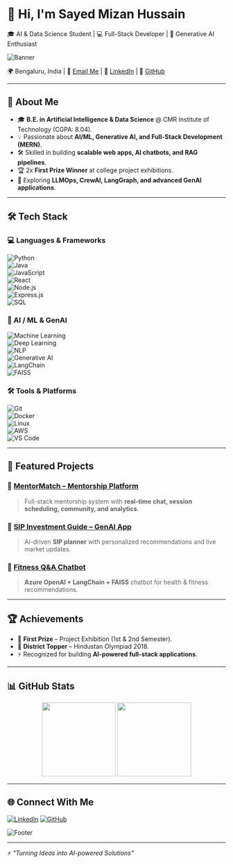 # 👋 Hi, I'm **Sayed Mizan Hussain**  
🎓 AI & Data Science Student | 💻 Full-Stack Developer | 🤖 Generative AI Enthusiast  

![Banner](https://capsule-render.vercel.app/api?type=waving&color=0:1e90ff,100:00fa9a&height=200&section=header&text=Sayed%20Mizan%20Hussain&fontSize=40&fontColor=ffffff&fontAlignY=35)  

🌍 Bengaluru, India | 📧 [Email Me](mailto:sayedmizan06@gmail.com) | 🔗 [LinkedIn](https://www.linkedin.com/in/sayed-mizan-hussain-a0133a213/) | 🐙 [GitHub](https://github.com/sayedmizan1)  

---

## 🚀 About Me  
- 🎓 **B.E. in Artificial Intelligence & Data Science** @ CMR Institute of Technology (CGPA: 8.04).  
- 💡 Passionate about **AI/ML, Generative AI, and Full-Stack Development (MERN)**.  
- 🛠️ Skilled in building **scalable web apps, AI chatbots, and RAG pipelines**.  
- 🏆 2x **First Prize Winner** at college project exhibitions.  
- 🌱 Exploring **LLMOps, CrewAI, LangGraph, and advanced GenAI applications**.  

---

## 🛠️ Tech Stack  

### 💻 Languages & Frameworks  
![Python](https://img.shields.io/badge/Python-3776AB?style=for-the-badge&logo=python&logoColor=white)  
![Java](https://img.shields.io/badge/Java-ED8B00?style=for-the-badge&logo=openjdk&logoColor=white)  
![JavaScript](https://img.shields.io/badge/JavaScript-323330?style=for-the-badge&logo=javascript&logoColor=F7DF1E)  
![React](https://img.shields.io/badge/React-20232A?style=for-the-badge&logo=react&logoColor=61DAFB)  
![Node.js](https://img.shields.io/badge/Node.js-339933?style=for-the-badge&logo=nodedotjs&logoColor=white)  
![Express.js](https://img.shields.io/badge/Express.js-000000?style=for-the-badge&logo=express&logoColor=white)  
![SQL](https://img.shields.io/badge/SQL-003B57?style=for-the-badge&logo=mysql&logoColor=white)  

### 🤖 AI / ML & GenAI  
![Machine Learning](https://img.shields.io/badge/ML-102230?style=for-the-badge&logo=scikitlearn&logoColor=orange)  
![Deep Learning](https://img.shields.io/badge/DL-FF6F00?style=for-the-badge&logo=tensorflow&logoColor=white)  
![NLP](https://img.shields.io/badge/NLP-8E44AD?style=for-the-badge&logo=spacy&logoColor=white)  
![Generative AI](https://img.shields.io/badge/GenerativeAI-121D33?style=for-the-badge&logo=openai&logoColor=white)  
![LangChain](https://img.shields.io/badge/LangChain-1E8449?style=for-the-badge&logo=chainlink&logoColor=white)  
![FAISS](https://img.shields.io/badge/FAISS-2C3E50?style=for-the-badge&logo=facebook&logoColor=white)  

### 🛠️ Tools & Platforms  
![Git](https://img.shields.io/badge/Git-F05032?style=for-the-badge&logo=git&logoColor=white)  
![Docker](https://img.shields.io/badge/Docker-2496ED?style=for-the-badge&logo=docker&logoColor=white)  
![Linux](https://img.shields.io/badge/Linux-FCC624?style=for-the-badge&logo=linux&logoColor=black)  
![AWS](https://img.shields.io/badge/AWS-FF9900?style=for-the-badge&logo=amazonaws&logoColor=white)  
![VS Code](https://img.shields.io/badge/VSCode-007ACC?style=for-the-badge&logo=visualstudiocode&logoColor=white)  

---

## 📌 Featured Projects  

### 🔹 [MentorMatch – Mentorship Platform](#)  
> Full-stack mentorship system with **real-time chat, session scheduling, community, and analytics**.  

### 🔹 [SIP Investment Guide – GenAI App](https://partyrock.aws/u/sayedmizan/2TRkAB-dp/new-app-2TRkAB-dp)  
> AI-driven **SIP planner** with personalized recommendations and live market updates.  

### 🔹 [Fitness Q&A Chatbot](#)  
> **Azure OpenAI + LangChain + FAISS** chatbot for health & fitness recommendations.  

---

## 🏆 Achievements  
- 🥇 **First Prize** – Project Exhibition (1st & 2nd Semester).  
- 🥇 **District Topper** – Hindustan Olympiad 2018.  
- ⚡ Recognized for building **AI-powered full-stack applications**.  

---

## 📊 GitHub Stats  

<p align="center">  
<img src="https://github-readme-stats.vercel.app/api?username=sayedmizan1&show_icons=true&theme=radical" height="170"/>  
<img src="https://github-readme-stats.vercel.app/api/top-langs/?username=sayedmizan1&layout=compact&theme=radical" height="170"/>  
</p>  

---

## 🌐 Connect With Me  

[![LinkedIn](https://img.shields.io/badge/LinkedIn-0A66C2?style=for-the-badge&logo=linkedin&logoColor=white)](https://www.linkedin.com/in/sayed-mizan-hussain-a0133a213/) 
[![GitHub](https://img.shields.io/badge/GitHub-100000?style=for-the-badge&logo=github&logoColor=white)](https://github.com/sayedmizan1)  

![Footer](https://capsule-render.vercel.app/api?type=waving&color=0:00fa9a,100:1e90ff&height=120&section=footer)  

---

⚡ *"Turning Ideas into AI-powered Solutions"*  
